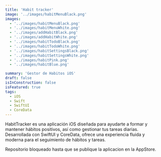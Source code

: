 ```yaml
---
title: 'Habit tracker'
image: '../images/habitMenuBlack.png'
images:
  - '../images/habitMenuBlack.png'
  - '../images/habitMenuWhite.png'
  - '../images/addHabitBlack.png'
  - '../images/addHabitWhite.png'
  - '../images/habitTodoBlack.png'
  - '../images/habitTodoWhite.png'
  - '../images/habitSettingsBlack.png'
  - '../images/habitSettingsWhite.png'
  - '../images/habitPink.png'
  - '../images/habitBlue.png'

summary: 'Gestor de Habitos iOS'
draft: false
isInConstruction: false
isFeatured: true
tags:
  - iOS
  - Swift
  - SwiftUI
  - CoreData
---
```


HabitTracker es una aplicación iOS diseñada para ayudarte a formar y mantener hábitos positivos, así como gestionar tus tareas diarias. Desarrollada con SwiftUI y CoreData, ofrece una experiencia fluida y moderna para el seguimiento de hábitos y tareas.

Repositorio bloqueado hasta que se publique la aplicacion en la AppStore.
